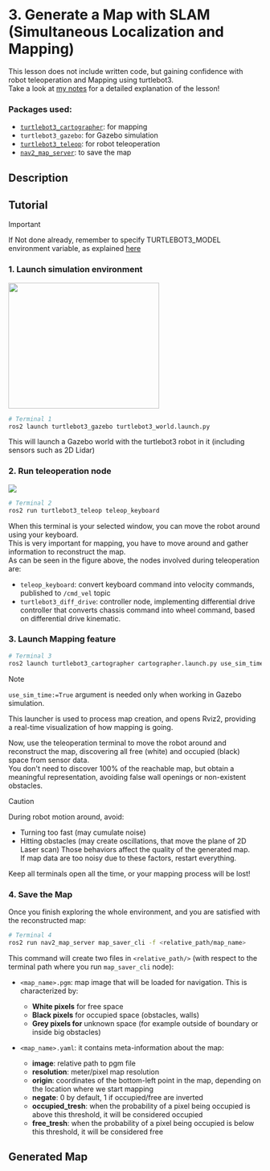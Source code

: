 # 3. Generate a Map with SLAM <br/> (Simultaneous Localization and Mapping) 

This lesson does not include written code, but gaining confidence with robot teleoperation and Mapping using turtlebot3.<br/>
Take a look at [my notes](https://github.com/AlePuglisi/navigation-learning/blob/main/nav2-course/3-mapping/Lesson3_Mapping.pdf) for a detailed explanation of the lesson!

### Packages used:
- [``turtlebot3_cartographer``](https://github.com/ROBOTIS-GIT/turtlebot3/tree/main/turtlebot3_cartographer): for mapping
- ``turtlebot3_gazebo``: for Gazebo simulation
- [``turtlebot3_teleop``](https://github.com/ROBOTIS-GIT/turtlebot3/tree/main/turtlebot3_teleop): for robot teleoperation
- [``nav2_map_server``](https://github.com/ros-navigation/navigation2/tree/main/nav2_map_server): to save the map

## Description 

## Tutorial 

> [!IMPORTANT]
> If Not done already, remember to specify TURTLEBOT3_MODEL environment variable, as explained [here](https://github.com/AlePuglisi/navigation-learning/tree/main/nav2-course#quick-export-before-turtlebot3-tutorials)

### 1. Launch simulation environment
<image width=300 height=250 src=https://github.com/user-attachments/assets/5721b386-5d3f-4796-8e00-e7a3e1720bf2>

```bash
# Terminal 1
ros2 launch turtlebot3_gazebo turtlebot3_world.launch.py
```
This will launch a Gazebo world with the turtlebot3 robot in it (including sensors such as 2D Lidar)  

### 2. Run teleoperation node
<image src=https://github.com/user-attachments/assets/ed9ef382-46cb-44e9-91ce-53e12f4e5953>

```bash
# Terminal 2
ros2 run turtlebot3_teleop teleop_keyboard 
```

When this terminal is your selected window, you can move the robot around using your keyboard.<br/>
This is very important for mapping, you have to move around and gather information to reconstruct the map.<br/>
As can be seen in the figure above, the nodes involved during teleoperation are:
- ``teleop_keyboard``: convert keyboard command into velocity commands, published to ``/cmd_vel`` topic
- ``turtlebot3_diff_drive``: controller node, implementing differential drive controller that converts chassis command into wheel command, based on differential drive kinematic.

### 3. Launch Mapping feature
```bash
# Terminal 3
ros2 launch turtlebot3_cartographer cartographer.launch.py use_sim_time:=True
```

> [!NOTE]
> ``use_sim_time:=True`` argument is needed only when working in Gazebo simulation.

This launcher is used to process map creation, and opens Rviz2, providing a real-time visualization of how mapping is going. <br/> 

Now, use the teleoperation terminal to move the robot around and reconstruct the map, discovering all free (white) and occupied (black) space from sensor data. <br/>
You don't need to discover 100% of the reachable map, but obtain a meaningful representation, avoiding false wall openings or non-existent obstacles.  

> [!CAUTION]
> During robot motion around, avoid:
> - Turning too fast  (may cumulate noise)
> - Hitting obstacles (may create oscillations, that move the plane of 2D Laser scan)
> Those behaviors affect the quality of the generated map.<br/>
> If map data are too noisy due to these factors, restart everything.

Keep all terminals open all the time, or your mapping process will be lost!

### 4. Save the Map

Once you finish exploring the whole environment, and you are satisfied with the reconstructed map:

```bash
# Terminal 4
ros2 run nav2_map_server map_saver_cli -f <relative_path/map_name> 
```

This command will create two files in ``<relative_path/>`` (with respect to the terminal path where you run ``map_saver_cli`` node):
- ``<map_name>.pgm``: map image that will be loaded for navigation. This is characterized by: <br/>
  - **White pixels** for free space <br/>
  - **Black pixels** for occupied space (obstacles, walls) <br/>
  - **Grey pixels for** unknown space (for example outside of boundary or inside big obstacles) <br/>
    
- ``<map_name>.yaml``: it contains meta-information about the map: <br/>
  - **image**: relative path to pgm file <br/>
  - **resolution**: meter/pixel map resolution <br/>
  - **origin**: coordinates of the bottom-left point in the map, depending on the location where we start 
      mapping <br/>
  - **negate**: 0 by default, 1 if occupied/free are inverted <br/>
  - **occupied_tresh**: when the probability of a pixel being occupied is above this threshold, it will             be considered occupied <br/>
  - **free_tresh**: when the probability of a pixel being occupied is below this threshold, it will                 be considered free <br/> 


## Generated Map
